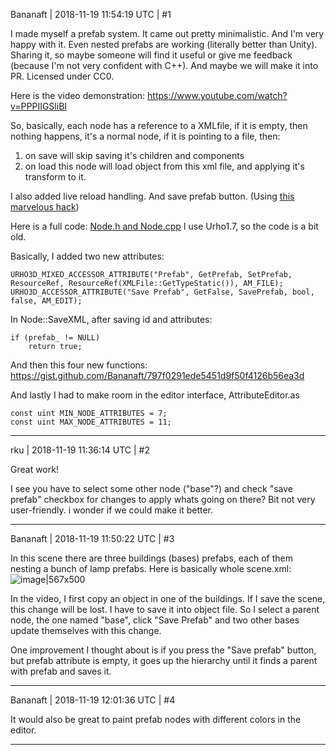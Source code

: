 Bananaft | 2018-11-19 11:54:19 UTC | #1

I made myself a prefab system. It came out pretty minimalistic. And I'm very happy with it. Even nested prefabs are working (literally better than Unity). Sharing it, so maybe someone will find it useful or give me feedback (because I'm not very confident with C++). And maybe we will make it into PR. Licensed under CC0.

Here is the video demonstration:
https://www.youtube.com/watch?v=PPPIIGSliBI

So, basically, each node has a reference to a XMLfile, if it is empty, then nothing happens, it's a normal node, if it is pointing to a file, then:
 1) on save will skip saving it's children and components 
 2) on load this node will load object from this xml file, and applying it's transform to it.

I also added live reload handling. And save prefab button. (Using [this marvelous hack](https://github.com/urho3d/Urho3D/issues/1507))

Here is a full code: [Node.h and Node.cpp](https://gist.github.com/Bananaft/63b32123e2e3b6909d782fb7f6914406)
I use Urho1.7, so the code is a bit old.

Basically, I added two new attributes:

    URHO3D_MIXED_ACCESSOR_ATTRIBUTE("Prefab", GetPrefab, SetPrefab, ResourceRef, ResourceRef(XMLFile::GetTypeStatic()), AM_FILE);
    URHO3D_ACCESSOR_ATTRIBUTE("Save Prefab", GetFalse, SavePrefab, bool, false, AM_EDIT);

In Node::SaveXML, after saving id and attributes:

    if (prefab_ != NULL)
        return true;

And then this four new functions:
https://gist.github.com/Bananaft/797f0291ede5451d9f50f4126b56ea3d

And lastly I had to make room in the editor interface, AttributeEditor.as

    const uint MIN_NODE_ATTRIBUTES = 7;
    const uint MAX_NODE_ATTRIBUTES = 11;

-------------------------

rku | 2018-11-19 11:36:14 UTC | #2

Great work!

I see you have to select some other node ("base"?) and check "save prefab" checkbox for changes to apply
whats going on there? Bit not very user-friendly. i wonder if we could make it better.

-------------------------

Bananaft | 2018-11-19 11:50:22 UTC | #3

In this scene there are three buildings (bases) prefabs, each of them nesting a bunch of lamp prefabs.
Here is basically whole scene.xml:
![image|567x500](upload://tmawxtyRu1RaNglAt9uudchzkGI.png) 

In the video, I first copy an object in one of the buildings. If I save the scene, this change will be lost. I have to save it into object file. So I select a parent node, the one named "base", click "Save Prefab" and two other bases update themselves with this change.

One improvement I thought about is if you press the "Save prefab" button, but prefab attribute is empty, it goes up the hierarchy until it finds a parent with prefab and saves it.

-------------------------

Bananaft | 2018-11-19 12:01:36 UTC | #4

It would also be great to paint prefab nodes with different colors in the editor.

-------------------------

